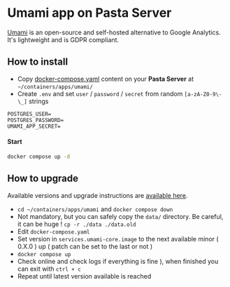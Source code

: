 # Umami app on Pasta Server

[Umami](https://umami.is/) is an open-source and self-hosted alternative to Google Analytics.
It's lightweight and is GDPR compliant.

## How to install

- Copy [docker-compose.yaml](./docker-compose.yaml) content on your **Pasta Server** at `~/containers/apps/umami/`
- Create `.env` and set `user` / `password` / `secret` from random `[a-zA-Z0-9\-\_]` strings
```dotenv
POSTGRES_USER=
POSTGRES_PASSWORD=
UMAMI_APP_SECRET=
```

#### Start
```bash
docker compose up -d
```

## How to upgrade

Available versions and upgrade instructions are [available here](https://github.com/umami-software/umami/pkgs/container/umami/versions). 

- `cd ~/containers/apps/umami` and `docker compose down`
- Not mandatory, but you can safely copy the `data/` directory. Be careful, it can be huge ! `cp -r ./data ./data.old`
- Edit `docker-compose.yaml`
- Set version in `services.umami-core.image` to the next available minor ( 0.X.0 ) up ( patch can be set to the last or not )
- `docker compose up`
- Check online and check logs if everything is fine ), when finished you can exit with `ctrl + c`
- Repeat until latest version available is reached